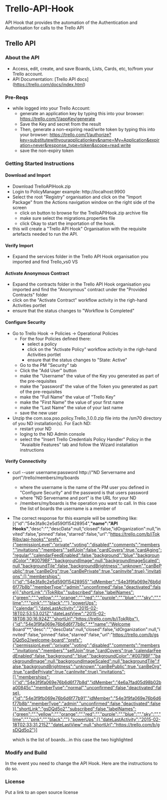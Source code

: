 # Trello-API-Hook
API Hook that provides the automation of the Authentication and Authorisation for calls to the Trello API
## Trello API 
### About the API
- Access, edit, create, and save Boards, Lists, Cards, etc, to/from your Trello account.
- API Documentation: [Trello API docs] (https://trello.com/docs/index.html)

### Pre-Reqs
- while logged into your Trello Account:
    - generate an application key by typing this into your browser: https://trello.com/1/appKey/generate
    - Save the Key and secret from the result
    - Then, generate a non-expiring read/write token by typing this into your browser: https://trello.com/1/authorize?key=substitutewithyourapplicationkey&name=My+Application&expiration=never&response_type=token&scope=read,write
    - save the non-expiry token

### Getting Started Instructions
#### Download and Import
- Download TrelloAPIHook.zip
- Login to PolicyManager  example: http://localhost:9900
- Select the root "Registry" organisation and click on the "Import Package" from the Actions navigation window on the right side of the screen
  - click on button to browse for the TrelloAPIHook.zip archive file 
  - make sure select the migrations.properties file 
  - click Okay to start the importation of the hook.
- this will create a "Trello API Hook" Organisation with the requisite artefacts needed to run the API.

#### Verify Import
- Expand the services folder in the Trello API Hook organisation you imported and find Trello_vs0 VS

#### Activate Anonymous Contract
- Expand the contracts folder in the Trello API Hook organisation you imported and find the "Anonymous" contract under the "Provided Contracts" folder
- click on the "Activate Contract" workflow activity in the righ-hand Activities portlet
- ensure that the status changes to "Workflow Is Completed"

#### Configure Security
- Go to Trello Hook -> Policies -> Operational Policies 
    - For the four Policies defined there:
        - select a policy
        - click on the "Activate Policy" workflow activity in the righ-hand Activities portlet
        - ensure that the status changes to "State: Active"
    - Go to the PM "Security" tab
    - Click the "Add User" button
    - make the "Username" the value of the Key you generated as part of the pre-requisites
    - make the "password" the value of the Token you generated as part of the pre-requisites
    - make the "Full Name" the value of "Trello Key"
    - make the "First Name" the value of your first name
    - make the "Last Name" the value of your last name
    - save the new user
- Unzip the com.soa.pso.policy.Trello_1.0.0.zip file into the /sm70 directory of you ND installation(s). For Each ND:
    - restart your ND
    - loging to the ND Admin console
    - select the "Insert Trello Credentials Policy Handler" Policy in the "Avaialble Features" tab and follow the Wizard installation instructions

#### Verify Connectivity
- curl --user username:password http://"ND Servername and port"/trello/members/my/boards
    - where the username is the name of the PM user you defined in "Configure Security" and the password is that users password
    - where "ND Servername and port" is the URL for your ND 
    - /members/my/boards is the operation you want to call. In this case the list of boards the username is a member of
- The correct response for this example will be something like:
    [{"id":"54e3fa9c2e5d590f15428954",**"name":"API Hooks"**,"desc":"","descData":null,"closed":false,"idOrganization":null,"invited":false,"pinned":false,"starred":false,"url":"https://trello.com/b/iTokRjbx/api-hooks","prefs":{"permissionLevel":"private","voting":"disabled","comments":"members","invitations":"members","selfJoin":false,"cardCovers":true,"cardAging":"regular","calendarFeedEnabled":false,"background":"blue","backgroundColor":"#0079BF","backgroundImage":null,"backgroundImageScaled":null,"backgroundTile":false,"backgroundBrightness":"unknown","canBePublic":true,"canBeOrg":true,"canBePrivate":true,"canInvite":true},"invitations":[],"memberships":[{"id":"54e3fa9c2e5d590f15428955","idMember":"54e3f9fa069e76b6d6f77b8b","memberType":"admin","unconfirmed":false,"deactivated":false}],"shortLink":"iTokRjbx","subscribed":false,"labelNames":{"green":"","yellow":"","orange":"","red":"","purple":"","blue":"","sky":"","lime":"","pink":"","black":""},"powerUps":["calendar"],"dateLastActivity":"2015-02-18T02:53:53.021Z","dateLastView":"2015-02-18T08:30:16.924Z","shortUrl":"https://trello.com/b/iTokRjbx"},{"id":"54e3f9fa069e76b6d6f77b8c",**"name":"Welcome Board"**,"desc":"","descData":null,"closed":false,"idOrganization":null,"invited":false,"pinned":false,"starred":false,"url":"https://trello.com/b/gsDQd5o2/welcome-board","prefs":{"permissionLevel":"private","voting":"disabled","comments":"members","invitations":"members","selfJoin":true,"cardCovers":true,"calendarFeedEnabled":false,"background":"blue","backgroundColor":"#0079BF","backgroundImage":null,"backgroundImageScaled":null,"backgroundTile":false,"backgroundBrightness":"unknown","canBePublic":true,"canBeOrg":true,"canBePrivate":true,"canInvite":true},"invitations":[],"memberships":[{"id":"54e3f9fa069e76b6d6f77b8d","idMember":"4e6a7fad05d98b02ba00845c","memberType":"normal","unconfirmed":false,"deactivated":false},{"id":"54e3f9fb069e76b6d6f77b91","idMember":"54e3f9fa069e76b6d6f77b8b","memberType":"admin","unconfirmed":false,"deactivated":false}],"shortLink":"gsDQd5o2","subscribed":false,"labelNames":{"green":"","yellow":"","orange":"","red":"","purple":"","blue":"","sky":"","lime":"","pink":"","black":""},"powerUps":[],"dateLastActivity":"2015-02-18T02:33:31.215Z","dateLastView":null,"shortUrl":"https://trello.com/b/gsDQd5o2"}]

    which is the list of boards...in this case the two highlighted

### Modify and Build
In the event you need to change the API Hook.   Here are the instructions to do so. 

### License
Put a link to an open source license
